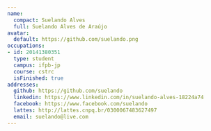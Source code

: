 ```yaml
---
name:
  compact: Suelando Alves
  full: Suelando Alves de Araújo
avatar:
  default: https://github.com/suelando.png
occupations:
- id: 20141380351
  type: student
  campus: ifpb-jp
  course: cstrc
  isFinished: true
addresses:
  github: https://github.com/suelando
  linkedin: https://www.linkedin.com/in/suelando-alves-18224a74
  facebook: https://www.facebook.com/suelando
  lattes: http://lattes.cnpq.br/0300067483627497
  email: suelando@live.com
---
```

